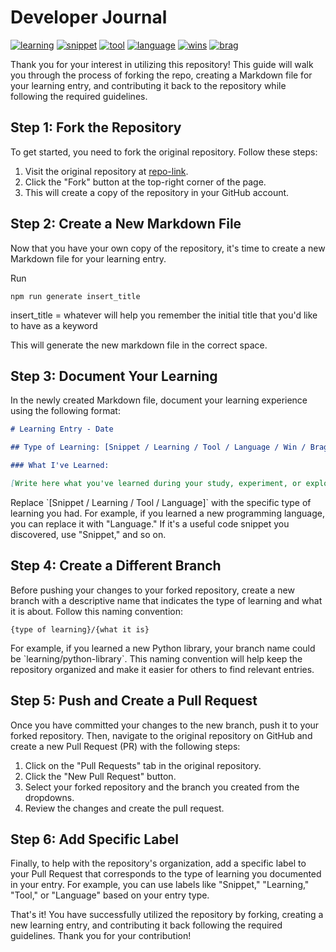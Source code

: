 # Developer Journal

<!-- Structure should be https://github.com/{owner}/{repoName}/ -->

[github-learning]: https://github.com/hanfamilym1/developer-journal/pulls?q=is%3Apr+is%3Aclosed+label%3Alearning
[github-language]: https://github.com/hanfamilym1/developer-journal/pulls?q=is%3Apr+is%3Aclosed+label%3Alanguage
[github-snippet]: https://github.com/hanfamilym1/developer-journal/pulls?q=is%3Apr+is%3Aclosed+label%3Asnippet
[github-tool]: https://github.com/hanfamilym1/developer-journal/pulls?q=is%3Apr+is%3Aclosed+label%3Atool
[github-wins]: https://github.com/hanfamilym1/developer-journal/pulls?q=is%3Apr+is%3Aclosed+label%3Awins
[github-brag]: https://github.com/hanfamilym1/developer-journal/pulls?q=is%3Apr+is%3Aclosed+label%3Abrag

[![learning](https://img.shields.io/badge/learning-4-052F5F)][github-learning]
[![snippet](https://img.shields.io/badge/snippet-3-005377)][github-snippet]
[![tool](https://img.shields.io/badge/tool-2-06A77D)][github-tool]
[![language](https://img.shields.io/badge/language-0-D5C67A)][github-language]
[![wins](https://img.shields.io/badge/wins-1-F1A208)][github-wins]
[![brag](https://img.shields.io/badge/brag-0-ECFEAA)][github-brag]

Thank you for your interest in utilizing this repository! This guide will walk you through the process of forking the repo, creating a Markdown file for your learning entry, and contributing it back to the repository while following the required guidelines.

## Step 1: Fork the Repository

To get started, you need to fork the original repository. Follow these steps:

1. Visit the original repository at [repo-link](https://github.com/repo-owner/repo-name).
2. Click the "Fork" button at the top-right corner of the page.
3. This will create a copy of the repository in your GitHub account.

## Step 2: Create a New Markdown File

Now that you have your own copy of the repository, it's time to create a new Markdown file for your learning entry.

Run

```
npm run generate insert_title
```

insert_title = whatever will help you remember the initial title that you'd like to have as a keyword

This will generate the new markdown file in the correct space.

## Step 3: Document Your Learning

In the newly created Markdown file, document your learning experience using the following format:

```markdown
# Learning Entry - Date

## Type of Learning: [Snippet / Learning / Tool / Language / Win / Bragging]

### What I've Learned:

[Write here what you've learned during your study, experiment, or exploration. Be as detailed and informative as possible.]
```

Replace \`[Snippet / Learning / Tool / Language]\` with the specific type of learning you had. For example, if you learned a new programming language, you can replace it with "Language." If it's a useful code snippet you discovered, use "Snippet," and so on.

## Step 4: Create a Different Branch

Before pushing your changes to your forked repository, create a new branch with a descriptive name that indicates the type of learning and what it is about. Follow this naming convention:

```
{type of learning}/{what it is}
```

For example, if you learned a new Python library, your branch name could be \`learning/python-library\`. This naming convention will help keep the repository organized and make it easier for others to find relevant entries.

## Step 5: Push and Create a Pull Request

Once you have committed your changes to the new branch, push it to your forked repository. Then, navigate to the original repository on GitHub and create a new Pull Request (PR) with the following steps:

1. Click on the "Pull Requests" tab in the original repository.
2. Click the "New Pull Request" button.
3. Select your forked repository and the branch you created from the dropdowns.
4. Review the changes and create the pull request.

## Step 6: Add Specific Label

Finally, to help with the repository's organization, add a specific label to your Pull Request that corresponds to the type of learning you documented in your entry. For example, you can use labels like "Snippet," "Learning," "Tool," or "Language" based on your entry type.

That's it! You have successfully utilized the repository by forking, creating a new learning entry, and contributing it back following the required guidelines. Thank you for your contribution!
